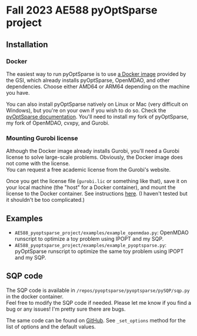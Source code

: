 # Fall 2023 AE588 pyOptSparse project

## Installation

### Docker
The easiest way to run pyOptSparse is to use [a Docker image](https://hub.docker.com/r/kanekosh/ae588public) provided by the GSI, which already installs pyOptSparse, OpenMDAO, and other dependencies.
Choose either AMD64 or ARM64 depending on the machine you have.

You can also install pyOptSparse natively on Linux or Mac (very difficult on Windows), but you're on your own if you wish to do so.
Check the [pyOptSparse documentation](https://mdolab-pyoptsparse.readthedocs-hosted.com/en/latest/install.html). You'll need to install my fork of pyOptSparse, my fork of OpenMDAO, cvxpy, and Gurobi.

### Mounting Gurobi license
Although the Docker image already installs Gurobi, you'll need a Gurobi license to solve large-scale problems.
Obviously, the Docker image does not come with the license.  
You can request a free academic license from the Gurobi's website.

Once you get the license file (`gurobi.lic` or something like that), save it on your local machine (the "host" for a Docker container), and mount the license to the Docker container.
See instructions [here](https://hub.docker.com/r/gurobi/optimizer).
(I haven't tested but it shouldn't be too complicated.)


## Examples
- `AE588_pyoptsparse_project/examples/example_openmdao.py`: OpenMDAO runscript to optimize a toy problem using IPOPT and my SQP.
- `AE588_pyoptsparse_project/examples/example_pyoptsparse.py`: pyOptSparse runscript to optimize the same toy problem using IPOPT and my SQP.

## SQP code
The SQP code is available in `/repos/pyoptsparse/pyoptsparse/pySQP/sqp.py` in the docker container.  
Feel free to modify the SQP code if needed.
Please let me know if you find a bug or any issues!
I'm pretty sure there are bugs.

The same code can be found on [GitHub](https://github.com/kanekosh/pyoptsparse/blob/sqp/pyoptsparse/pySQP/sqp.py).
See `_set_options` method for the list of options and the default values.
